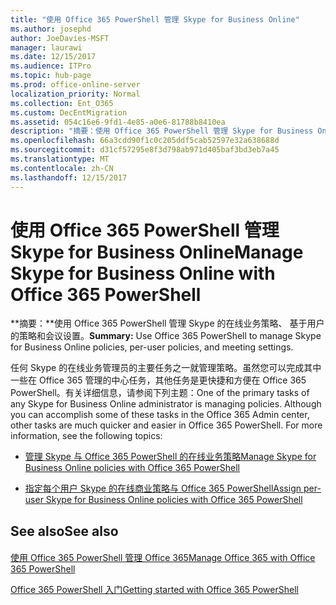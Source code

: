 ```yaml
---
title: "使用 Office 365 PowerShell 管理 Skype for Business Online"
ms.author: josephd
author: JoeDavies-MSFT
manager: laurawi
ms.date: 12/15/2017
ms.audience: ITPro
ms.topic: hub-page
ms.prod: office-online-server
localization_priority: Normal
ms.collection: Ent_O365
ms.custom: DecEntMigration
ms.assetid: 054c16e6-9fd1-4e85-a0e6-81788b8410ea
description: "摘要：使用 Office 365 PowerShell 管理 Skype for Business Online 策略、每用户策略和会议设置。"
ms.openlocfilehash: 66a3cdd90f1c0c205ddf5cab52597e32a638688d
ms.sourcegitcommit: d31cf57295e8f3d798ab971d405baf3bd3eb7a45
ms.translationtype: MT
ms.contentlocale: zh-CN
ms.lasthandoff: 12/15/2017
---
```

# <a name="manage-skype-for-business-online-with-office-365-powershell"></a><span data-ttu-id="41434-103">使用 Office 365 PowerShell 管理 Skype for Business Online</span><span class="sxs-lookup"><span data-stu-id="41434-103">Manage Skype for Business Online with Office 365 PowerShell</span></span>

 <span data-ttu-id="41434-104">**摘要：**使用 Office 365 PowerShell 管理 Skype 的在线业务策略、 基于用户的策略和会议设置。</span><span class="sxs-lookup"><span data-stu-id="41434-104">**Summary:** Use Office 365 PowerShell to manage Skype for Business Online policies, per-user policies, and meeting settings.</span></span>
  
<span data-ttu-id="41434-p101">任何 Skype 的在线业务管理员的主要任务之一就管理策略。虽然您可以完成其中一些在 Office 365 管理的中心任务，其他任务是更快捷和方便在 Office 365 PowerShell。有关详细信息，请参阅下列主题：</span><span class="sxs-lookup"><span data-stu-id="41434-p101">One of the primary tasks of any Skype for Business Online administrator is managing policies. Although you can accomplish some of these tasks in the Office 365 Admin center, other tasks are much quicker and easier in Office 365 PowerShell. For more information, see the following topics:</span></span>
  
- [<span data-ttu-id="41434-108">管理 Skype 与 Office 365 PowerShell 的在线业务策略</span><span class="sxs-lookup"><span data-stu-id="41434-108">Manage Skype for Business Online policies with Office 365 PowerShell</span></span>](manage-skype-for-business-online-policies-with-office-365-powershell.md)
    
- [<span data-ttu-id="41434-109">指定每个用户 Skype 的在线商业策略与 Office 365 PowerShell</span><span class="sxs-lookup"><span data-stu-id="41434-109">Assign per-user Skype for Business Online policies with Office 365 PowerShell</span></span>](assign-per-user-skype-for-business-online-policies-with-office-365-powershell.md)
    
## <a name="see-also"></a><span data-ttu-id="41434-110">See also</span><span class="sxs-lookup"><span data-stu-id="41434-110">See also</span></span>

#### 

[<span data-ttu-id="41434-111">使用 Office 365 PowerShell 管理 Office 365</span><span class="sxs-lookup"><span data-stu-id="41434-111">Manage Office 365 with Office 365 PowerShell</span></span>](manage-office-365-with-office-365-powershell.md)
  
[<span data-ttu-id="41434-112">Office 365 PowerShell 入门</span><span class="sxs-lookup"><span data-stu-id="41434-112">Getting started with Office 365 PowerShell</span></span>](getting-started-with-office-365-powershell.md)

